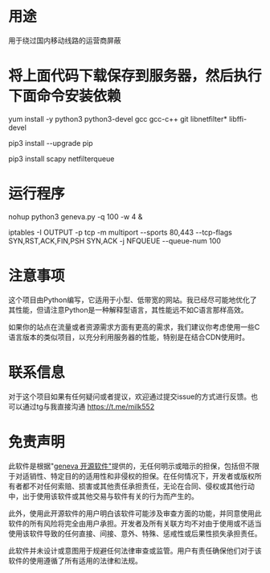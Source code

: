 # 用途
用于绕过国内移动线路的运营商屏蔽
# 将上面代码下载保存到服务器，然后执行下面命令安装依赖
yum install -y python3 python3-devel gcc gcc-c++ git libnetfilter* libffi-devel

pip3 install --upgrade pip

pip3 install scapy netfilterqueue
# 运行程序
nohup python3 geneva.py -q 100 -w 4 &

iptables -I OUTPUT -p tcp -m multiport --sports 80,443 --tcp-flags SYN,RST,ACK,FIN,PSH SYN,ACK -j NFQUEUE --queue-num 100

# 注意事项
这个项目由Python编写，它适用于小型、低带宽的网站。我已经尽可能地优化了其性能，但请注意Python是一种解释型语言，其性能远不如C语言那样高效。

如果你的站点在流量或者资源需求方面有更高的需求，我们建议你考虑使用一些C语言版本的类似项目，以充分利用服务器的性能，特别是在结合CDN使用时。

# 联系信息
对于这个项目如果有任何疑问或者提议，欢迎通过提交issue的方式进行反馈。也可以通过tg与我直接沟通 https://t.me/milk552

# 免责声明
此软件是根据"[geneva 开源软件"](https://github.com/Kkevsterrr/geneva)提供的，无任何明示或暗示的担保，包括但不限于对适销性、特定目的的适用性和非侵权的担保。在任何情况下，开发者或版权所有者都不对任何索赔、损害或其他责任承担责任，无论在合同、侵权或其他行动中，出于使用该软件或其他交易与软件有关的行为而产生的。

此外，使用此开源软件的用户明白该软件可能涉及审查方面的功能，并同意使用此软件的所有风险将完全由用户承担。开发者及所有关联方均不对由于使用或不适当使用该软件导致的任何直接、间接、意外、特殊、惩戒性或后果性损失承担责任。

此软件并未设计或意图用于规避任何法律审查或监管。用户有责任确保他们对于该软件的使用遵循了所有适用的法律和法规。

